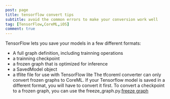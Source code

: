 ```yaml
---
post: page
title: tensorflow convert tips
subtitle: avoid the common errors to make your conversion work well
tag: [TensorFlow,CoreML,iOS]
comment: true
---
```


TensorFlow lets you save your models in a few different formats:
* A full graph definition, including trainning operations
* a trainning checkpoint 
* a frozen graph that is optimized for inference 
* a SavedModel object 
* a tflite file for use with TensorFlow lite
The tfcoreml converter can only convert frozen graphs to CoreML.
If your Tensorflow model is saved in a different format, you will have to convert it first.
To convert a checkpoint to a frozen graph, you can use the freeze_graph.py.[freeze graph](https://github.com/tensorflow/tensorflow/blob/master/tensorflow/python/tools/freeze_graph.py)
